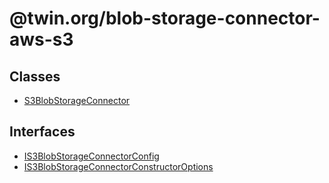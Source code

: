# @twin.org/blob-storage-connector-aws-s3

## Classes

- [S3BlobStorageConnector](classes/S3BlobStorageConnector.md)

## Interfaces

- [IS3BlobStorageConnectorConfig](interfaces/IS3BlobStorageConnectorConfig.md)
- [IS3BlobStorageConnectorConstructorOptions](interfaces/IS3BlobStorageConnectorConstructorOptions.md)
